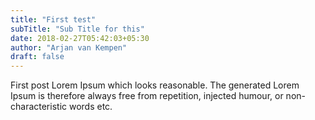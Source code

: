 ```yaml
---
title: "First test"
subTitle: "Sub Title for this"
date: 2018-02-27T05:42:03+05:30
author: "Arjan van Kempen"
draft: false
---
```


First post
 Lorem Ipsum which looks reasonable. The generated Lorem Ipsum is therefore always free from repetition, injected humour, or non-characteristic words etc.